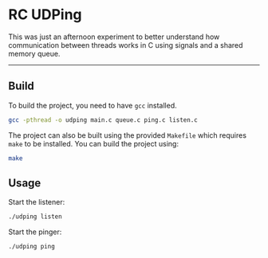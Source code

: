 # RC UDPing

This was just an afternoon experiment to better understand how communication
between threads works in C using signals and a shared memory queue.

---

## Build

To build the project, you need to have `gcc` installed.

```bash
gcc -pthread -o udping main.c queue.c ping.c listen.c
```

The project can also be built using the provided `Makefile` which requires
`make` to be installed. You can build the project using:

```bash
make
```

## Usage

Start the listener:

```bash
./udping listen
```

Start the pinger:

```bash
./udping ping
```
